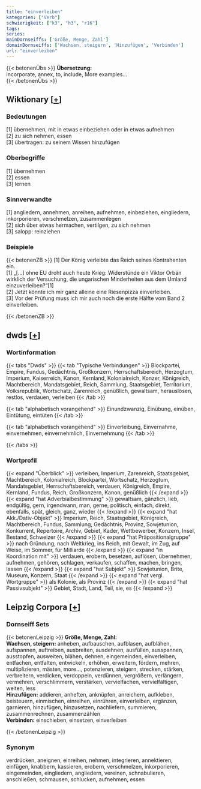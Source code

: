 ```yaml
---
title: "einverleiben"
kategorien: ["Verb"]
schwierigkeit: ["k3", "h3", "r16"]
tags:
series:
mainDornseiffs: ['Größe, Menge, Zahl']
domainDornseiffs: ['Wachsen, steigern', 'Hinzufügen', 'Verbinden']
url: "einverleiben"
---
```


{{< betonenÜbs >}}
**Übersetzung:**  
incorporate, annex, to, include, More examples...  
{{< /betonenÜbs >}}

## Wiktionary [[+](https://de.wiktionary.org/wiki/einverleiben)]

### Bedeutungen
[1] übernehmen, mit in etwas einbeziehen oder in etwas aufnehmen  
[2] zu sich nehmen, essen  
[3] übertragen: zu seinem Wissen hinzufügen  

### Oberbegriffe
[1] übernehmen  
[2] essen  
[3] lernen  

### Sinnverwandte
[1] angliedern, annehmen, anreihen, aufnehmen, einbeziehen, eingliedern, inkorporieren, verschmelzen, zusammenlegen  
[2] sich über etwas hermachen, vertilgen, zu sich nehmen  
[3] salopp: reinziehen  

### Beispiele
{{< betonenZB >}}
[1] Der König verleibte das Reich seines Kontrahenten ein.  
[1] „[…] ohne EU droht auch heute Krieg: Widerstünde ein Viktor Orbán wirklich der Versuchung, die ungarischen Minderheiten aus dem Umland einzuverleiben?“[1]  
[2] Jetzt könnte ich mir ganz alleine eine Riesenpizza einverleiben.  
[3] Vor der Prüfung muss ich mir auch noch die erste Hälfte vom Band 2 einverleiben.  

{{< /betonenZB >}}


## dwds [[+](https://www.dwds.de/wb/einverleiben)]

### Wortinformation
{{< tabs "Dwds" >}}
{{< tab "Typische Verbindungen" >}}
Blockpartei, Empire, Fundus, Gedächtnis, Großkonzern, Herrschaftsbereich, Herzogtum, Imperium, Kaiserreich, Kanon, Kernland, Kolonialreich, Konzer, Königreich, Machtbereich, Mandatsgebiet, Reich, Sammlung, Staatsgebiet, Territorium, Volksrepublik, Wortschatz, Zarenreich, genüßlich, gewaltsam, herauslösen, restlos, verdauen, verleiben
{{< /tab >}}

{{< tab "alphabetisch vorangehend" >}}
Einundzwanzig, Einübung, einüben, Eintütung, eintüten
{{< /tab >}}

{{< tab "alphabetisch vorangehend" >}}
Einverleibung, Einvernahme, einvernehmen, einvernehmlich, Einvernehmung
{{< /tab >}}

{{< /tabs >}}

### Wortprofil
{{< expand "Überblick" >}} verleiben, Imperium, Zarenreich, Staatsgebiet, Machtbereich, Kolonialreich, Blockpartei, Wortschatz, Herzogtum, Mandatsgebiet, Herrschaftsbereich, verdauen, Königreich, Empire, Kernland, Fundus, Reich, Großkonzern, Kanon, genüßlich {{< /expand >}}
{{< expand "hat Adverbialbestimmung" >}} gewaltsam, gänzlich, lieb, endgültig, gern, irgendwann, man, gerne, politisch, einfach, direkt, ebenfalls, spät, gleich, ganz, wieder {{< /expand >}}
{{< expand "hat Akk./Dativ-Objekt" >}} Imperium, Reich, Staatsgebiet, Königreich, Machtbereich, Fundus, Sammlung, Gedächtnis, Provinz, Sowjetunion, Konkurrent, Repertoire, Archiv, Gebiet, Kader, Wettbewerber, Konzern, Insel, Bestand, Schweizer {{< /expand >}}
{{< expand "hat Präpositionalgruppe" >}} nach Gründung, nach Weltkrieg, ins Reich, mit Gewalt, im Zug, auf Weise, im Sommer, für Milliarde {{< /expand >}}
{{< expand "in Koordination mit" >}} verdauen, erobern, besetzen, auflösen, übernehmen, aufnehmen, gehören, schlagen, verkaufen, schaffen, machen, bringen, lassen {{< /expand >}}
{{< expand "hat Subjekt" >}} Sowjetunion, Brite, Museum, Konzern, Staat {{< /expand >}}
{{< expand "hat vergl. Wortgruppe" >}} als Kolonie, als Provinz {{< /expand >}}
{{< expand "hat Passivsubjekt" >}} Gebiet, Stadt, Land, Teil, sie, es {{< /expand >}}

## Leipzig Corpora [[+](https://corpora.uni-leipzig.de/en/res?word=einverleiben&corpusId=deu_newscrawl-public_2018)]

### Dornseiff Sets
{{< betonenLeipzig >}}
**Größe, Menge, Zahl:**  
**Wachsen, steigern:** anheben, aufbauschen, aufblasen, aufblähen, aufspannen, auftreiben, ausbreiten, ausdehnen, ausfüllen, ausspannen, ausstopfen, ausweiten, blähen, dehnen, eingemeinden, einverleiben, entfachen, entfalten, entwickeln, erhöhen, erweitern, fördern, mehren, multiplizieren, mästen, more..., potenzieren, steigern, strecken, stärken, verbreitern, verdicken, verdoppeln, verdünnen, vergrößern, verlängern, vermehren, verschlimmern, verstärken, vervielfachen, vervielfältigen, weiten, less  
**Hinzufügen:** addieren, anheften, anknüpfen, anreichern, aufkleben, beisteuern, einmischen, einreihen, einrühren, einverleiben, ergänzen, garnieren, hinzufügen, hinzusetzen, nachliefern, summieren, zusammenrechnen, zusammenzählen  
**Verbinden:** einschieben, einsetzen, einverleiben  

{{< /betonenLeipzig >}}

### Synonym
verdrücken, aneignen, einreihen, nehmen, integrieren, annektieren, einfügen, knabbern, kassieren, erobern, verschmelzen, inkorporieren, eingemeinden, eingliedern, angliedern, vereinen, schnabulieren, anschließen, schmausen, schlucken, aufnehmen, essen

